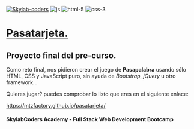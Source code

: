 [![Skylab-coders](https://mtzfactory.github.io/logos/png/skylab-coders.png)](http://www.skylabcoders.com/)
![js](https://mtzfactory.github.io/logos/png/javascript.png)
![html-5](https://mtzfactory.github.io/logos/png/html-5.png)
![css-3](https://mtzfactory.github.io/logos/png/css-3.png)

# [Pasatarjeta.](https://mtzfactory.github.io/pasatarjeta/)
## Proyecto final del pre-curso.

Como reto final, nos pidieron crear el juego de **Pasapalabra** usando sólo HTML, CSS y JavaScript puro, sin ayuda de *Bootstrap*, *jQuery* u otro framework...

Quieres jugar? puedes comprobar lo listo que eres en el siguiente enlace:

<a href="https://mtzfactory.github.io/pasatarjeta/" target="_blank">https://mtzfactory.github.io/pasatarjeta/</a>


#### SkylabCoders Academy - Full Stack Web Development Bootcamp